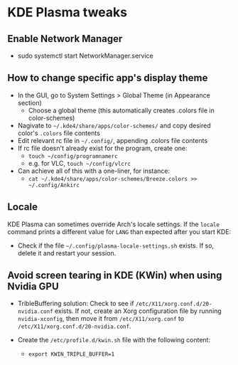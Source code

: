# KDE Plasma tweaks

## Enable Network Manager
- sudo systemctl start NetworkManager.service

## How to change specific app's display theme
- In the GUI, go to System Settings > Global Theme (in Appearance section)
    - Choose a global theme (this automatically creates .colors file in color-schemes)
- Nagivate to `~/.kde4/share/apps/color-schemes/` and copy desired color's `.colors` file contents
- Edit relevant rc file in `~/.config/`, appending .colors file contents
- If rc file doesn't already exist for the program, create one:
    - `touch ~/config/programnamerc`
    - e.g. for VLC, `touch ~/config/vlcrc`
- Can achieve all of this with a one-liner, for instance:
  - `cat ~/.kde4/share/apps/color-schemes/Breeze.colors >> ~/.config/Ankirc`

## Locale
KDE Plasma can sometimes override Arch's locale settings. If the `locale` command prints a different value for `LANG` than expected after you start KDE:
- Check if the file `~/.config/plasma-locale-settings.sh` exists. If so, delete it and restart your session.

## Avoid screen tearing in KDE (KWin) when using Nvidia GPU

* TribleBuffering solution:
Check to see if `/etc/X11/xorg.conf.d/20-nvidia.conf` exists.
If not, create an Xorg configuration file by running `nvidia-xconfig`, then move it from `/etc/X11/xorg.conf` to `/etc/X11/xorg.conf.d/20-nvidia.conf`.

* Create the `/etc/profile.d/kwin.sh` file with the following content:
  - `export KWIN_TRIPLE_BUFFER=1`
